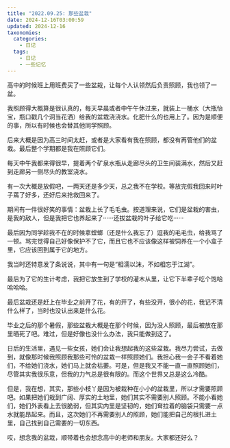 ```yaml
---
title: "2022.09.25: 那些盆栽"
date: 2024-12-16T03:00:59
updated: 2024-12-16
taxonomies:
  categories:
    - 日记
  tags:
    - 日记
    - 一些记忆
---
```


高中的时候班上用班费买了一些盆栽，让每个人认领然后负责照顾，我也领了一盆。

我照顾得大概算是很认真的，每天早晨或者中午午休过来，就装上一桶水（大瓶怡宝，瓶口戳几个洞当花洒）给我的盆栽浇浇水。化肥什么的也用上了。因为是顺便的事，所以有时候也会替其他同学照顾。

后来大概是因为高三时间太赶，或者是大家看有我在照顾，都没有再管他们的盆栽。最后整个学期都是我在照顾它们。

每天中午我都来得很早，提着两个矿泉水瓶从走廊尽头的卫生间装满水，然后又赶到走廊另一侧尽头的教室浇水。

有一次大概是放假吧，一两天还是多少天，总之我不在学校。等放完假我回来时叶子蔫了好多，还好后来抢救回来了。

期间有一件很好笑的事情：盆栽上长了毛毛虫。按道理来说，它们是盆栽的害虫，是我的敌人，但是我把它也养起来了······还拔盆栽的叶子给它吃······

最后因为同学趁我不在的时候拿螳螂（还是什么我忘了）逗我的毛毛虫，给我骂了一顿。骂完觉得自己好像保护不了它，而且它也不应该像这样被饲养在一个小盒子里，它应该回到属于它的地方。

我当时还特意发了条说说，其中有一句是“相濡以沫，不如相忘于江湖”。

最后为了它的生计考虑，我把它放生到了学校的灌木从里，让它下半辈子吃个饱哈哈哈哈。

最后盆栽还是赶上在毕业之前开了花，有的开了，有些没开，很小的花，我记不清什么样了，当时也没认出来是什么花。

毕业之后的那个暑假，那些盆栽大概是在那个时候，因为没人照顾，最后被放在那里晒死了吧。难过，但是好像也没什么办法，我只能做到这了。

日后的生活里，遇见一些女孩，她们会让我想起我的这些盆栽。我尽力尝试，去做到，就像那时候我照顾我那些可怜的盆栽一样照顾她们。我担心我一会子不看着她们，不给她们浇水，她们马上就会枯萎。可是，但是我又不能一直一直照顾她们，尽管其实我很乐意，但我的力气总是很有限的。而这个世界又总是这么冷酷。

但是，我在想，其实，那些小枝丫是因为被栽种在小小的盆栽里，所以才需要照顾吧。如果把她们栽到广阔、厚实的土地里，她们其实不需要别人照顾。不能小看她们，她们外表看上去很脆弱，但其实内里是坚韧的，她们耷拉着的脑袋只需要一点水就能昂起来。而且，这次她们不再需要别人的照顾，她们能把自己的根扎进土里，自己找到自己需要的一切东西。

哎，想念我的盆栽，顺带着也会想念高中的老师和朋友。大家都还好么？